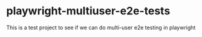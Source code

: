 # playwright-multiuser-e2e-tests
This is a test project to see if we can do multi-user e2e testing in playwright
